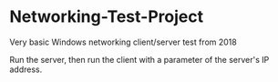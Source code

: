 # Networking-Test-Project
Very basic Windows networking client/server test from 2018

Run the server, then run the client with a parameter of the server's IP address.
